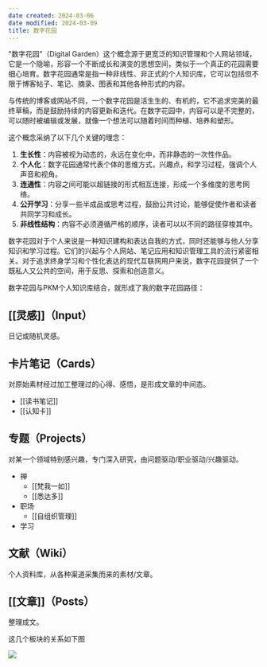 ```yaml
---
date created: 2024-03-06
date modified: 2024-03-09
title: 数字花园
---
```


"数字花园"（Digital Garden）这个概念源于更宽泛的知识管理和个人网站领域，它是一个隐喻，形容一个不断成长和演变的思想空间，类似于一个真正的花园需要细心培育。数字花园通常是指一种非线性、非正式的个人知识库，它可以包括但不限于博客帖子、笔记、摘录、图表和其他各种形式的内容。

与传统的博客或网站不同，一个数字花园是活生生的、有机的，它不追求完美的最终草稿，而是鼓励持续的内容更新和迭代。在数字花园中，内容可以是不完整的，可以随时被编辑或发展，就像一个想法可以随着时间而种植、培养和塑形。

这个概念采纳了以下几个关键的理念：

1. **生长性**：内容被视为动态的，永远在变化中，而非静态的一次性作品。
2. **个人化**：数字花园通常代表个体的思维方式，兴趣点，和学习过程，强调个人声音和视角。
3. **连通性**：内容之间可能以超链接的形式相互连接，形成一个多维度的思考网络。
4. **公开学习**：分享一些半成品或思考过程，鼓励公共讨论，能够促使作者和读者共同学习和成长。
5. **非线性结构**：内容不必须遵循严格的顺序，读者可以以不同的路径穿梭其中。

数字花园对于个人来说是一种知识建构和表达自我的方式，同时还能够与他人分享知识和学习过程。它们的兴起与个人网站、笔记应用和知识管理工具的流行紧密相关。对于追求终身学习和个性化表达的现代互联网用户来说，数字花园提供了一个既私人又公共的空间，用于反思、探索和创造意义。

数字花园与PKM个人知识库结合，就形成了我的数字花园路径：
##  [[灵感]]（Input） 
日记或随机灵感。
## 卡片笔记（Cards）
对原始素材经过加工整理过的心得、感悟，是形成文章的中间态。
- [[读书笔记]]
- [[认知卡]]

## 专题（Projects）
对某一个领域特别感兴趣，专门深入研究，由问题驱动/职业驱动/兴趣驱动。
- 禅
	- [[梵我一如]]
	- [[悉达多]]
- 职场
	- [[自组织管理]]
- 学习

## 文献（Wiki）
个人资料库，从各种渠道采集而来的素材/文章。

## [[文章]]（Posts）
整理成文。

这几个板块的关系如下图

![](https://pic.imgdb.cn/item/65ec619e9f345e8d032c30ce.jpg)